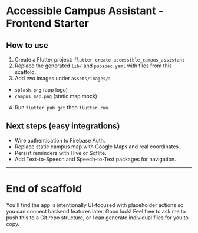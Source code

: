 # Accessible Campus Assistant - Frontend Starter


## How to use
1. Create a Flutter project: `flutter create accessible_campus_assistant`
2. Replace the generated `lib/` and `pubspec.yaml` with files from this scaffold.
3. Add two images under `assets/images/`:
- `splash.png` (app logo)
- `campus_map.png` (static map mock)
4. Run `flutter pub get` then `flutter run`.


## Next steps (easy integrations)
- Wire authentication to Firebase Auth.
- Replace static campus map with Google Maps and real coordinates.
- Persist reminders with Hive or Sqflite.
- Add Text-to-Speech and Speech-to-Text packages for navigation.


---


# End of scaffold


You'll find the app is intentionally UI-focused with placeholder actions so you can connect backend features later. Good luck! Feel free to ask me to push this to a Git repo structure, or I can generate individual files for you to copy.
